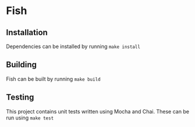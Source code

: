# Fish

## Installation

Dependencies can be installed by running `make install`

## Building

Fish can be built by running `make build`

## Testing

This project contains unit tests written using Mocha and Chai. These can be run using `make test`
